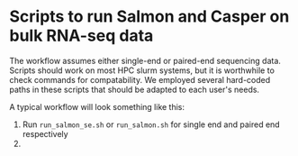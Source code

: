 # Scripts to run Salmon and Casper on bulk RNA-seq data

The workflow assumes either single-end or paired-end sequencing data. Scripts should work on most HPC slurm systems, but it is worthwhile to check commands for compatability.
We employed several hard-coded paths in these scripts that should be adapted to each user's needs. 

A typical workflow will look something like this:

1. Run `run_salmon_se.sh` or `run_salmon.sh` for single end and paired end respectively
2. 
